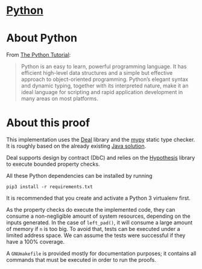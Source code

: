 # [Python](https://www.python.org)

# About Python

From [The Python Tutorial](https://docs.python.org/3/tutorial/index.html):

> Python is an easy to learn, powerful programming language. It has efficient
> high-level data structures and a simple but effective approach to
> object-oriented programming. Python’s elegant syntax and dynamic typing,
> together with its interpreted nature, make it an ideal language for scripting
> and rapid application development in many areas on most platforms.

# About this proof

This implementation uses the [Deal](https://deal.readthedocs.io) library and the
[mypy](https://mypy.readthedocs.io) static type checker.  It is roughly based on
the already existing
[Java solution](https://github.com/hwayne/lets-prove-leftpad/tree/master/java).

Deal supports design by contract (DbC) and relies on the
[Hypothesis](https://hypothesis.readthedocs.io) library to execute bounded
property checks.

All these Python dependencies can be installed by running

    pip3 install -r requirements.txt

It is recommended that you create and activate a Python 3 virtualenv first.

As the property checks do execute the implemented code, they can consume a
non-negligible amount of system resources, depending on the inputs generated.
In the case of `left_pad()`, it will consume a large amount of memory if `n` is
too big.  To avoid that, tests can be executed under a limited address space.
We can assume the tests were successful if they have a 100% coverage.

A `GNUmakefile` is provided mostly for documentation purposes; it contains all
commands that must be executed in order to run the proofs.
